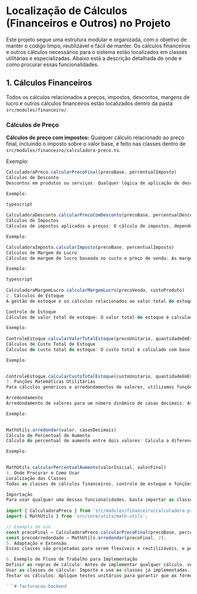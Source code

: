 # Localização de Cálculos (Financeiros e Outros) no Projeto

Este projeto segue uma estrutura modular e organizada, com o objetivo de manter o código limpo, reutilizável e fácil de manter. Os cálculos financeiros e outros cálculos necessários para o sistema estão localizados em classes utilitárias e especializadas. Abaixo está a descrição detalhada de onde e como procurar essas funcionalidades.

## 1. Cálculos Financeiros
Todos os cálculos relacionados a preços, impostos, descontos, margens de lucro e outros cálculos financeiros estão localizados dentro da pasta `src/modules/financeiro/`.

### Cálculos de Preço
**Cálculos de preço com impostos:** Qualquer cálculo relacionado ao preço final, incluindo o imposto sobre o valor base, é feito nas classes dentro de `src/modules/financeiro/calculadora-preco.ts`.

Exemplo:
```typescript
CalculadoraPreco.calcularPrecoFinal(precoBase, percentualImposto)
Cálculos de Desconto
Descontos em produtos ou serviços: Qualquer lógica de aplicação de descontos em valores é tratada em src/modules/financeiro/calculadora-desconto.ts.

Exemplo:

typescript
 
CalculadoraDesconto.calcularPrecoComDesconto(precoBase, percentualDesconto)
Cálculos de Impostos
Cálculos de impostos aplicados a preços: O cálculo de impostos, dependendo de um percentual, é feito em src/modules/financeiro/calculadora-imposto.ts.

Exemplo:

CalculadoraImposto.calcularImposto(precoBase, percentualImposto)
Cálculos de Margem de Lucro
Cálculos de margem de lucro baseada no custo e preço de venda: As margens de lucro são calculadas com base no custo e no preço final de venda em src/modules/financeiro/calculadora-margem-lucro.ts.

Exemplo:

typescript
 
CalculadoraMargemLucro.calcularMargemLucro(precoVenda, custoProduto)
2. Cálculos de Estoque
A gestão de estoque e os cálculos relacionados ao valor total do estoque, vendas totais e custos totais dos produtos em estoque podem ser encontrados em src/modules/estoque/.

Controle de Estoque
Cálculos de valor total de estoque: O valor total do estoque é calculado multiplicando o preço unitário pela quantidade disponível em estoque. Este cálculo está localizado em src/modules/estoque/controle-estoque.ts.

Exemplo:
 
ControleEstoque.calcularValorTotalEstoque(precoUnitario, quantidadeEmEstoque)
Cálculos de Custo Total de Estoque
Cálculos do custo total do estoque: O custo total é calculado com base no preço de custo dos itens e a quantidade em estoque.

Exemplo:

 
ControleEstoque.calcularCustoTotalEstoque(custoUnitario, quantidadeEmEstoque)
3. Funções Matemáticas Utilitárias
Para cálculos genéricos e arredondamentos de valores, utilizamos funções utilitárias. Estas funções podem ser encontradas em src/core/utils/math-utils.ts.

Arredondamento
Arredondamento de valores para um número dinâmico de casas decimais: As funções de arredondamento permitem arredondar valores para qualquer número de casas decimais especificado.

Exemplo:

 
MathUtils.arredondar(valor, casasDecimais)
Cálculo de Percentual de Aumento
Cálculo do percentual de aumento entre dois valores: Calcula a diferença percentual entre dois valores.

Exemplo:

 
MathUtils.calcularPercentualAumento(valorInicial, valorFinal)
4. Onde Procurar e Como Usar
Localização das Classes
Todas as classes de cálculos financeiros, controle de estoque e funções matemáticas estão organizadas em pastas dentro de src/modules/financeiro/, src/modules/estoque/, e src/core/utils/.

Importação
Para usar qualquer uma dessas funcionalidades, basta importar as classes e métodos necessários. Exemplo:
 
import { CalculadoraPreco } from 'src/modules/financeiro/calculadora-preco';
import { MathUtils } from 'src/core/utils/math-utils';

// Exemplo de uso
const precoFinal = CalculadoraPreco.calcularPrecoFinal(precoBase, percentualImposto);
const precoArredondado = MathUtils.arredondar(precoFinal, 2);
5. Adaptação e Extensão
Essas classes são projetadas para serem flexíveis e reutilizáveis, e podem ser facilmente adaptadas a novas necessidades financeiras ou de estoque. Se houver necessidade de cálculos específicos para um novo módulo ou funcionalidade, basta criar novas funções ou adaptar as existentes com base na estrutura proposta.

6. Exemplo de Fluxo de Trabalho para Implementação
Definir as regras de cálculo: Antes de implementar qualquer cálculo, verifique se as regras e parâmetros financeiros estão claros (como faixas de imposto, descontos, etc.).
Usar as classes de cálculo: Importe e use as classes já implementadas. Se necessário, crie novas funções ou utilize os utilitários.
Testar os cálculos: Aplique testes unitários para garantir que as fórmulas estejam corretas e que os cálculos estejam funcionando conforme esperado.

```#   f a c t u r a c a o - b a c k e n d  
 